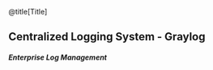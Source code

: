 @title[Title]
## Centralized Logging System - <span class="gold">Graylog</span>
##### Enterprise Log Management 
